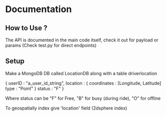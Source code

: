 # Documentation

## How to Use ?
The API is documented in the main code itself, check it out for payload or params
(Check test.py for direct endpoints)

## Setup

Make a MongoDB DB called LocationDB along with a table driverlocation

{
    userID : "a_user_id_string",
    location : {
        coordinates : [Longitude, Latitude]
        type : "Point"
    }
    status : "F"
}

Where status can be "F" for Free, "B" for busy (during ride), "O" for offline

To geospatially index give 'location' field (2dsphere index)
